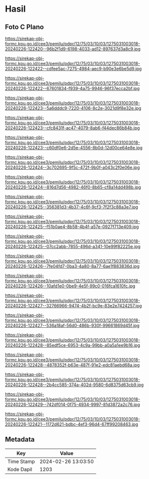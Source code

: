 # Hasil

## Foto C Plano

https://sirekap-obj-formc.kpu.go.id/cee3/pemilu/pdpr/12/75/03/10/03/1275031003018-20240226-122420--96b2f1d9-6198-4033-ad12-897637d3a8c9.jpg

https://sirekap-obj-formc.kpu.go.id/cee3/pemilu/pdpr/12/75/03/10/03/1275031003018-20240226-122422--cdfee5ac-7275-4984-aec9-b90e3e6be5d9.jpg

https://sirekap-obj-formc.kpu.go.id/cee3/pemilu/pdpr/12/75/03/10/03/1275031003018-20240226-122422--67601834-f939-4a75-9946-96f37ecca2bf.jpg

https://sirekap-obj-formc.kpu.go.id/cee3/pemilu/pdpr/12/75/03/10/03/1275031003018-20240226-122423--5a6dddc9-7220-4106-8c2e-3021d9f8e32e.jpg

https://sirekap-obj-formc.kpu.go.id/cee3/pemilu/pdpr/12/75/03/10/03/1275031003018-20240226-122423--cfc8431f-ac47-4079-8ab6-f44dec86b84b.jpg

https://sirekap-obj-formc.kpu.go.id/cee3/pemilu/pdpr/12/75/03/10/03/1275031003018-20240226-122423--c60df0e6-2d5e-4556-8b0d-12d00ce64e8e.jpg

https://sirekap-obj-formc.kpu.go.id/cee3/pemilu/pdpr/12/75/03/10/03/1275031003018-20240226-122424--3c702695-9f5c-472f-9b0f-a043c2f0e06e.jpg

https://sirekap-obj-formc.kpu.go.id/cee3/pemilu/pdpr/12/75/03/10/03/1275031003018-20240226-122424--816d7d56-4982-46f0-8b65-cf8a14dd498b.jpg

https://sirekap-obj-formc.kpu.go.id/cee3/pemilu/pdpr/12/75/03/10/03/1275031003018-20240226-122425--356381d3-4b37-4c6f-9cf3-7f2f3c88a3e7.jpg

https://sirekap-obj-formc.kpu.go.id/cee3/pemilu/pdpr/12/75/03/10/03/1275031003018-20240226-122425--f51b0ae4-8b58-4b4f-a57e-0927f713e409.jpg

https://sirekap-obj-formc.kpu.go.id/cee3/pemilu/pdpr/12/75/03/10/03/1275031003018-20240226-122425--07cc2abb-7855-496d-a341-10e99f82225e.jpg

https://sirekap-obj-formc.kpu.go.id/cee3/pemilu/pdpr/12/75/03/10/03/1275031003018-20240226-122426--7fe04fd7-0ba3-4a80-8a77-6ae1f883836d.jpg

https://sirekap-obj-formc.kpu.go.id/cee3/pemilu/pdpr/12/75/03/10/03/1275031003018-20240226-122426--10afd1e0-0be9-4e5f-99c0-016fca1610fc.jpg

https://sirekap-obj-formc.kpu.go.id/cee3/pemilu/pdpr/12/75/03/10/03/1275031003018-20240226-122427--32766966-9474-4b2f-bc9e-83e2e7424257.jpg

https://sirekap-obj-formc.kpu.go.id/cee3/pemilu/pdpr/12/75/03/10/03/1275031003018-20240226-122427--536a18af-56d0-486b-930f-99661869d45f.jpg

https://sirekap-obj-formc.kpu.go.id/cee3/pemilu/pdpr/12/75/03/10/03/1275031003018-20240226-122428--85edf5ce-6953-4c9a-99bb-a0a5a1ee9b16.jpg

https://sirekap-obj-formc.kpu.go.id/cee3/pemilu/pdpr/12/75/03/10/03/1275031003018-20240226-122428--4878352f-b63e-487f-91e2-edc81aebd68a.jpg

https://sirekap-obj-formc.kpu.go.id/cee3/pemilu/pdpr/12/75/03/10/03/1275031003018-20240226-122428--2b4cc585-374a-402d-9580-6d8375d63cb9.jpg

https://sirekap-obj-formc.kpu.go.id/cee3/pemilu/pdpr/12/75/03/10/03/1275031003018-20240226-122429--742df014-0f75-4934-9997-81d3872a2c76.jpg

https://sirekap-obj-formc.kpu.go.id/cee3/pemilu/pdpr/12/75/03/10/03/1275031003018-20240226-122421--1172d621-bdbc-4ef3-96d4-67ff99208463.jpg


## Metadata

| Key        | Value               |
| ---------- | ------------------- |
| Time Stamp | 2024-02-26 13:03:50 |
| Kode Dapil | 1203                |



